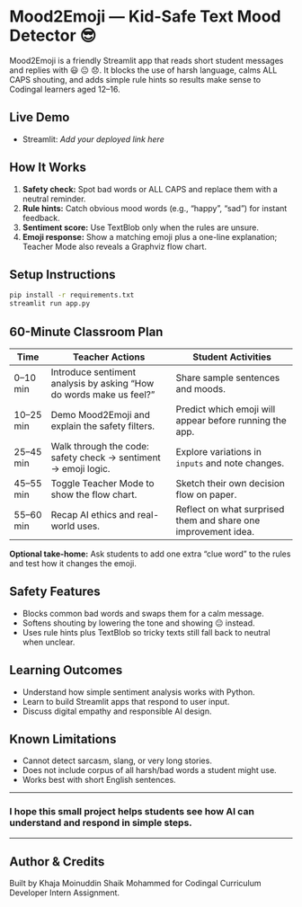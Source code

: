 # Mood2Emoji — Kid-Safe Text Mood Detector 😎

Mood2Emoji is a friendly Streamlit app that reads short student messages and replies with 😃 😐 😞. It blocks the use of harsh language, calms ALL CAPS shouting, and adds simple rule hints so results make sense to Codingal learners aged 12–16.

## Live Demo
- Streamlit: _Add your deployed link here_

## How It Works
1. **Safety check:** Spot bad words or ALL CAPS and replace them with a neutral reminder.
2. **Rule hints:** Catch obvious mood words (e.g., “happy”, “sad”) for instant feedback.
3. **Sentiment score:** Use TextBlob only when the rules are unsure.
4. **Emoji response:** Show a matching emoji plus a one-line explanation; Teacher Mode also reveals a Graphviz flow chart.

## Setup Instructions
```bash
pip install -r requirements.txt
streamlit run app.py
```

## 60-Minute Classroom Plan
| Time | Teacher Actions | Student Activities |
| --- | --- | --- |
| 0–10 min | Introduce sentiment analysis by asking “How do words make us feel?” | Share sample sentences and moods. |
| 10–25 min | Demo Mood2Emoji and explain the safety filters. | Predict which emoji will appear before running the app. |
| 25–45 min | Walk through the code: safety check → sentiment → emoji logic. | Explore variations in `inputs` and note changes. |
| 45–55 min | Toggle Teacher Mode to show the flow chart. | Sketch their own decision flow on paper. |
| 55–60 min | Recap AI ethics and real-world uses. | Reflect on what surprised them and share one improvement idea. |

**Optional take-home:** Ask students to add one extra “clue word” to the rules and test how it changes the emoji.

## Safety Features
- Blocks common bad words and swaps them for a calm message.
- Softens shouting by lowering the tone and showing 😐 instead.
- Uses rule hints plus TextBlob so tricky texts still fall back to neutral when unclear.

## Learning Outcomes
- Understand how simple sentiment analysis works with Python.
- Learn to build Streamlit apps that respond to user input.
- Discuss digital empathy and responsible AI design.

## Known Limitations
- Cannot detect sarcasm, slang, or very long stories.
- Does not include corpus of all harsh/bad words a student might use.
- Works best with short English sentences.

---

### I hope this small project helps students see how AI can understand and respond in simple steps.

---
## Author & Credits
Built by Khaja Moinuddin Shaik Mohammed for Codingal Curriculum Developer Intern Assignment.
